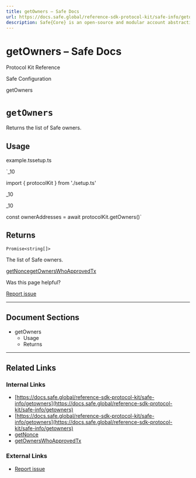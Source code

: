 ```yaml
---
title: getOwners – Safe Docs
url: https://docs.safe.global/reference-sdk-protocol-kit/safe-info/getowners
description: Safe{Core} is an open-source and modular account abstraction stack. Learn about its features and how to use it.
---
```


# getOwners – Safe Docs

Protocol Kit Reference

Safe Configuration

getOwners

# `getOwners`

Returns the list of Safe owners.

## Usage



example.tssetup.ts

`_10

import { protocolKit } from './setup.ts'

_10

_10

const ownerAddresses = await protocolKit.getOwners()`

## Returns

`Promise<string[]>`

The list of Safe owners.

[getNonce](/reference-sdk-protocol-kit/safe-info/getnonce "getNonce")[getOwnersWhoApprovedTx](/reference-sdk-protocol-kit/safe-info/getownerswhoapprovedtx "getOwnersWhoApprovedTx")

Was this page helpful?

[Report issue](https://github.com/safe-global/safe-docs/issues/new?assignees=&labels=nextra-feedback&projects=&template=nextra-feedback.yml&title=%5BFeedback%5D+)

---

## Document Sections

- getOwners
  - Usage
  - Returns

---

## Related Links

### Internal Links

- [https://docs.safe.global/reference-sdk-protocol-kit/safe-info/getowners](https://docs.safe.global/reference-sdk-protocol-kit/safe-info/getowners)
- [https://docs.safe.global/reference-sdk-protocol-kit/safe-info/getowners](https://docs.safe.global/reference-sdk-protocol-kit/safe-info/getowners)
- [getNonce](https://docs.safe.global/reference-sdk-protocol-kit/safe-info/getnonce)
- [getOwnersWhoApprovedTx](https://docs.safe.global/reference-sdk-protocol-kit/safe-info/getownerswhoapprovedtx)

### External Links

- [Report issue](https://github.com/safe-global/safe-docs/issues/new?assignees=&labels=nextra-feedback&projects=&template=nextra-feedback.yml&title=%5BFeedback%5D+)
